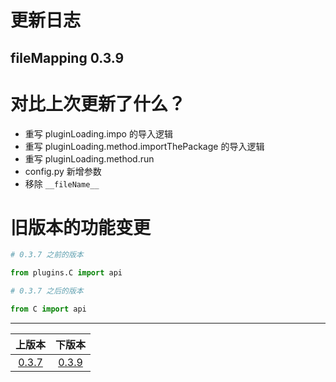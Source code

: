 # 更新日志
## fileMapping 0.3.9


# 对比上次更新了什么？

- 重写 pluginLoading.impo 的导入逻辑
- 重写 pluginLoading.method.importThePackage 的导入逻辑
- 重写 pluginLoading.method.run
- config.py 新增参数
- 移除 `__fileName__`



# 旧版本的功能变更

```python
# 0.3.7 之前的版本

from plugins.C import api


```
```python
# 0.3.7 之后的版本

from C import api


```

------

|                 上版本                  |          下版本          |
| :-------------------------------------: |:---------------------:|
| [0.3.7](changelog-0.3.7.md) | [0.3.9](changelog.md) |

